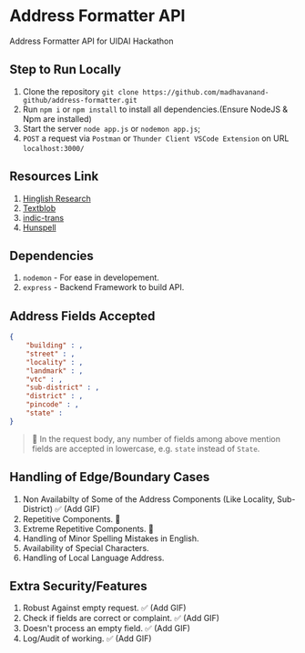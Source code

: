 # Address Formatter API

Address Formatter API for UIDAI Hackathon

## Step to Run Locally

1. Clone the repository `git clone https://github.com/madhavanand-github/address-formatter.git`
2. Run `npm i` or `npm install` to install all dependencies.(Ensure NodeJS & Npm are installed)
3. Start the server `node app.js` or `nodemon app.js`;
4. `POST` a request via `Postman` or `Thunder Client VSCode Extension` on URL `localhost:3000/`

## Resources Link

1. [Hinglish Research](https://medium.com/inspiredbrilliance/interpreting-hinglish-conversations-79dab7cabd47)
2. [Textblob](https://pypi.org/project/textblob/)
3. [indic-trans](https://github.com/libindic/indic-trans)
4. [Hunspell](https://pypi.org/project/hunspell/)

## Dependencies

1. `nodemon` - For ease in developement.
2. `express` - Backend Framework to build API.

## Address Fields Accepted

```json
{
	"building" : ,
	"street" : ,
	"locality" : ,
	"landmark" : ,
	"vtc" : ,
	"sub-district" : ,
	"district" : ,
	"pincode" : ,
	"state" : 
}
```

> 🛑 In the request body, any number of fields among above mention fields are accepted in lowercase, e.g. `state` instead of `State`.

## Handling of Edge/Boundary Cases

1. Non Availabilty of Some of the Address Components (Like Locality, Sub-District) ✅ (Add GIF)
2. Repetitive Components. 🔁
3. Extreme Repetitive Components. 🔁
4. Handling of Minor Spelling Mistakes in English.
5. Availability of Special Characters.
6. Handling of Local Language Address.

## Extra Security/Features

1. Robust Against empty request. ✅ (Add GIF)
2. Check if fields are correct or complaint. ✅ (Add GIF)
3. Doesn't process an empty field. ✅ (Add GIF)
4. Log/Audit of working. ✅ (Add GIF)
